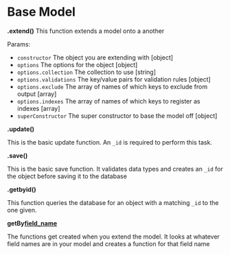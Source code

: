 # Base Model

**.extend()**
This function extends a model onto a another

Params:

* `constructor` The object you are extending with [object]
* `options` The options for the object [object]
* `options.collection` The collection to use [string]
* `options.validations` The key/value pairs for validation rules [object]
* `options.exclude` The array of names of which keys to exclude from output [array]
* `options.indexes` The array of names of which keys to register as indexes [array]
* `superConstructor` The super constructor to base the model off [object]

**.update()**

This is the basic update function. An `_id` is required to perform this task.

**.save()**

This is the basic save function. It validates data types and creates an `_id` for the object before saving it to the database

**.getbyid()**

This function queries the database for an object with a matching `_id` to the one given.

**getBy[field_name]()**

The functions get created when you extend the model. It looks at whatever field names are in your model and creates a function for that field name

